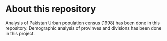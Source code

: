 # About this repository

Analysis of Pakistan Urban population census (1998) has been done in this repository. Demographic analysis of provinves and divisions has been done in this project.

